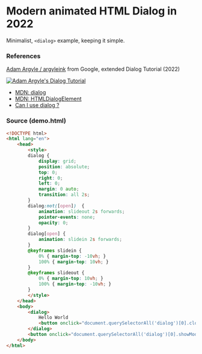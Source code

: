 # Modern animated HTML Dialog in 2022

Minimalist, `<dialog>` example, keeping it simple.

### References
[Adam Argyle / argyleink](https://github.com/argyleink) from Google, extended Dialog Tutorial (2022)

[![Adam Argyle's Dialog Tutorial](http://img.youtube.com/vi/GDzzIlRhEzM/0.jpg)](https://www.youtube.com/watch?v=GDzzIlRhEzM "Adam Argyle's Dialog Tutorial")
* [MDN: dialog](https://developer.mozilla.org/en-US/docs/Web/HTML/Element/dialog)
* [MDN: HTMLDialogElement](https://developer.mozilla.org/en-US/docs/Web/API/HTMLDialogElement)
* [Can I use dialog ?](https://caniuse.com/dialog)

### Source (demo.html)

```html
<!DOCTYPE html>
<html lang="en">
	<head>
		<style>
		dialog {
			display: grid;
			position: absolute;
			top: 0;
			right: 0;
			left: 0;
			margin: 0 auto;
			transition: all 2s;
		}
		dialog:not([open])  {
			animation: slideout 2s forwards;
			pointer-events: none;
			opacity: 0;
		}
		dialog[open] {
			animation: slidein 2s forwards;
		}
		@keyframes slidein {
			0% { margin-top: -10vh; }
			100% { margin-top: 10vh; }
		}
		@keyframes slideout {
			0% { margin-top: 10vh; }
			100% { margin-top: -10vh; }
		}
		</style>
	</head>
	<body>
		<dialog>
			Hello World
			<button onclick="document.querySelectorAll('dialog')[0].close()">Close</button>
		</dialog>
		<button onclick="document.querySelectorAll('dialog')[0].showModal()">Open Dialog</button>
	</body>
</html>
```
